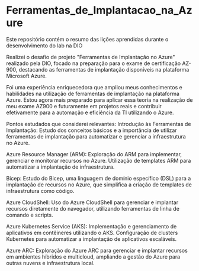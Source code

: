 # Ferramentas_de_Implantacao_na_Azure
Este repositório contém o resumo das lições aprendidas durante o desenvolvimento do lab na DIO

Realizei o desafio de projeto "Ferramentas de Implantação no Azure" realizado pela DIO, focado na preparação para o exame de certificação AZ-900, destacando as ferramentas de implantação disponíveis na plataforma Microsoft Azure.

Foi uma experiência enriquecedora que ampliou meus conhecimentos e habilidades na utilização de ferramentas de implantação na plataforma Azure. Estou agora mais preparado para aplicar essa teoria na realização de meu exame AZ900 e futuramente em projetos reais e contribuir efetivamente para a automação e eficiência da TI utilizando o Azure.

Pontos estudados que considerei relevantes:
Introdução às Ferramentas de Implantação:
Estudo dos conceitos básicos e a importância de utilizar ferramentas de implantação para automatizar e gerenciar a infraestrutura no Azure.

Azure Resource Manager (ARM):
Exploração do ARM para implementar, gerenciar e monitorar recursos no Azure. Utilização de templates ARM para automatizar a implantação de infraestrutura.

Bicep:
Estudo do Bicep, uma linguagem de domínio específico (DSL) para a implantação de recursos no Azure, que simplifica a criação de templates de infraestrutura como código.

Azure CloudShell:
Uso do Azure CloudShell para gerenciar e implantar recursos diretamente do navegador, utilizando ferramentas de linha de comando e scripts.

Azure Kubernetes Service (AKS):
Implementação e gerenciamento de aplicativos em contêineres utilizando o AKS. Configuração de clusters Kubernetes para automatizar a implantação de aplicativos escaláveis.

Azure ARC:
Exploração do Azure ARC para gerenciar e implantar recursos em ambientes híbridos e multicloud, ampliando a gestão do Azure para outras nuvens e infraestrutura local.


